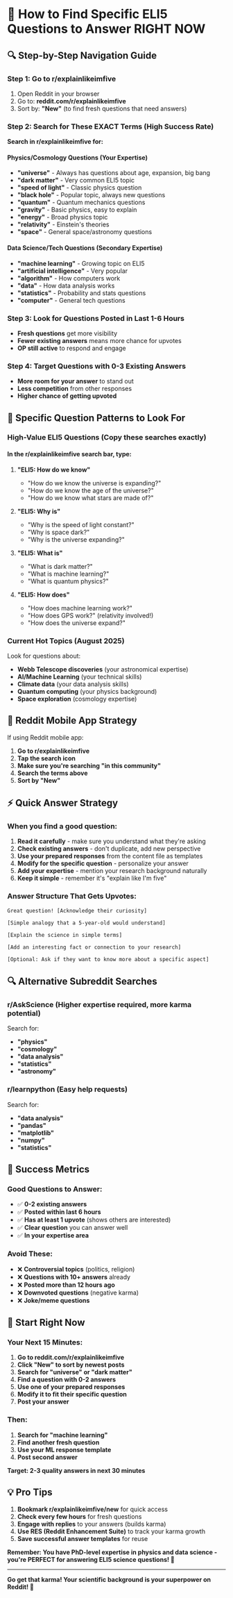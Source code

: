 # 🎯 How to Find Specific ELI5 Questions to Answer RIGHT NOW

## 🔍 **Step-by-Step Navigation Guide**

### **Step 1: Go to r/explainlikeimfive**
1. Open Reddit in your browser
2. Go to: **reddit.com/r/explainlikeimfive**
3. Sort by: **"New"** (to find fresh questions that need answers)

### **Step 2: Search for These EXACT Terms** (High Success Rate)

**Search in r/explainlikeimfive for:**

#### **Physics/Cosmology Questions** (Your Expertise)
- **"universe"** - Always has questions about age, expansion, big bang
- **"dark matter"** - Very common ELI5 topic
- **"speed of light"** - Classic physics question
- **"black hole"** - Popular topic, always new questions
- **"quantum"** - Quantum mechanics questions
- **"gravity"** - Basic physics, easy to explain
- **"energy"** - Broad physics topic
- **"relativity"** - Einstein's theories
- **"space"** - General space/astronomy questions

#### **Data Science/Tech Questions** (Secondary Expertise)
- **"machine learning"** - Growing topic on ELI5
- **"artificial intelligence"** - Very popular
- **"algorithm"** - How computers work
- **"data"** - How data analysis works
- **"statistics"** - Probability and stats questions
- **"computer"** - General tech questions

### **Step 3: Look for Questions Posted in Last 1-6 Hours**
- **Fresh questions** get more visibility
- **Fewer existing answers** means more chance for upvotes
- **OP still active** to respond and engage

### **Step 4: Target Questions with 0-3 Existing Answers**
- **More room for your answer** to stand out
- **Less competition** from other responses
- **Higher chance of getting upvoted**

## 🎯 **Specific Question Patterns to Look For**

### **High-Value ELI5 Questions** (Copy these searches exactly)

#### **In the r/explainlikeimfive search bar, type:**

1. **"ELI5: How do we know"** 
   - "How do we know the universe is expanding?"
   - "How do we know the age of the universe?"
   - "How do we know what stars are made of?"

2. **"ELI5: Why is"**
   - "Why is the speed of light constant?"
   - "Why is space dark?"
   - "Why is the universe expanding?"

3. **"ELI5: What is"**
   - "What is dark matter?"
   - "What is machine learning?"
   - "What is quantum physics?"

4. **"ELI5: How does"**
   - "How does machine learning work?"
   - "How does GPS work?" (relativity involved!)
   - "How does the universe expand?"

### **Current Hot Topics** (August 2025)
Look for questions about:
- **Webb Telescope discoveries** (your astronomical expertise)
- **AI/Machine Learning** (your technical skills)
- **Climate data** (your data analysis skills)
- **Quantum computing** (your physics background)
- **Space exploration** (cosmology expertise)

## 📱 **Reddit Mobile App Strategy**

If using Reddit mobile app:
1. **Go to r/explainlikeimfive**
2. **Tap the search icon** 
3. **Make sure you're searching "in this community"**
4. **Search the terms above**
5. **Sort by "New"**

## ⚡ **Quick Answer Strategy**

### **When you find a good question:**

1. **Read it carefully** - make sure you understand what they're asking
2. **Check existing answers** - don't duplicate, add new perspective
3. **Use your prepared responses** from the content file as templates
4. **Modify for the specific question** - personalize your answer
5. **Add your expertise** - mention your research background naturally
6. **Keep it simple** - remember it's "explain like I'm five"

### **Answer Structure That Gets Upvotes:**
```
Great question! [Acknowledge their curiosity]

[Simple analogy that a 5-year-old would understand]

[Explain the science in simple terms]

[Add an interesting fact or connection to your research]

[Optional: Ask if they want to know more about a specific aspect]
```

## 🔍 **Alternative Subreddit Searches**

### **r/AskScience** (Higher expertise required, more karma potential)
Search for:
- **"physics"**
- **"cosmology"** 
- **"data analysis"**
- **"statistics"**
- **"astronomy"**

### **r/learnpython** (Easy help requests)
Search for:
- **"data analysis"**
- **"pandas"**
- **"matplotlib"**
- **"numpy"**
- **"statistics"**

## 🎯 **Success Metrics**

### **Good Questions to Answer:**
- ✅ **0-2 existing answers**
- ✅ **Posted within last 6 hours**
- ✅ **Has at least 1 upvote** (shows others are interested)
- ✅ **Clear question** you can answer well
- ✅ **In your expertise area**

### **Avoid These:**
- ❌ **Controversial topics** (politics, religion)
- ❌ **Questions with 10+ answers** already
- ❌ **Posted more than 12 hours ago**
- ❌ **Downvoted questions** (negative karma)
- ❌ **Joke/meme questions**

## 🚀 **Start Right Now**

### **Your Next 15 Minutes:**
1. **Go to reddit.com/r/explainlikeimfive**
2. **Click "New" to sort by newest posts**
3. **Search for "universe" or "dark matter"**
4. **Find a question with 0-2 answers**
5. **Use one of your prepared responses**
6. **Modify it to fit their specific question**
7. **Post your answer**

### **Then:**
1. **Search for "machine learning"**
2. **Find another fresh question**
3. **Use your ML response template**
4. **Post second answer**

**Target: 2-3 quality answers in next 30 minutes**

## 💡 **Pro Tips**

1. **Bookmark r/explainlikeimfive/new** for quick access
2. **Check every few hours** for fresh questions
3. **Engage with replies** to your answers (builds karma)
4. **Use RES (Reddit Enhancement Suite)** to track your karma growth
5. **Save successful answer templates** for reuse

**Remember: You have PhD-level expertise in physics and data science - you're PERFECT for answering ELI5 science questions! 🎯**

---

**Go get that karma! Your scientific background is your superpower on Reddit! 🚀**
